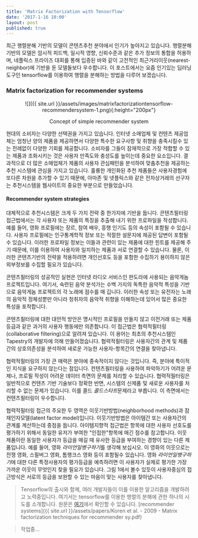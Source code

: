 ```yaml
---
title: 'Matrix Factorization with Tensorflow'
date: '2017-1-16 10:00'
layout: post
published: true
---
```


최근 행렬분해 기반의 모델이 콘텐츠추천 분야에서 인기가 높아지고 있습니다. 행렬분해 기반의 모델은 암시적 피드백, 일시적 영향, 신뢰수준과 같은 추가 정보의 통합을 허용하며, 네플릭스 프라이즈 대회를 통해 입증된 바와 같이 고전적인 최근거리이웃(nearest-neighbor)에 기반을 둔 모델들보다 우수합니다. 이 포스트에서는 요즘 인기있는 딥러닝 도구인 tensorflow를 이용하여 행렬을 분해하는 방법을 다루어 보겠습니다. 

### Matrix factorization for recommender systems

<div style="text-align:center" markdown="1">
![]({{ site.url }}/assets/images/matrixfactorizationtensorflow-recommendersystem-1.png){:height="200px"}

Concept of simple recommender system
</div>

현대의 소비자는 다양한 선택권을 가지고 있습니다. 인터넷 소매업체 및 컨텐츠 제공업체는 엄청난 양의 제품을 제공하면서 다양한 특수한 요구사항 및 취향을 충족시킬수 있는 전례없이 다양한 기회를 제공합니다. 소비자를 그들이 잠재적으로 가장 적합할 수 있는 제품과 조화시키는 것은 사용자 만족도와 충성도를 높이는데 중요한 요소입니다. 결과적으로 더 많은 소매업체가 제품의 사용자 관심패턴을 분석하여 맞춤추천을 제공하는 추천 시스템에 관심을 가지고 있습니다. 훌륭한 개인화된 추천 제품들은 사용자경험에 또다른 차원을 추가할 수 있기 때문에, 아마존 및 넷플릭스와 같은 전자상거래의 선구자는 추천시스템을 웹사이트의 중요한 부분으로 만들었습니다.

#### Recommender system strategies

대체적으로 추천시스템은 크게 두 가지 전략 중 한가지에 기반을 둡니다. 콘텐츠필터링 접근법에서는 각 사용자 또는 제품의 특징을 추출해 내기 위한 프로파일을 작성합니다. 예를 들어, 영화 프로필에는 장르, 참여 배우, 흥행 인기도 등의 속성이 포함될 수 있습니다. 사용자 프로필에는 인구통계학적 정보 또는 적절한 설문지에 제공된 답변이 포함될 수 있습니다. 이러한 프로파일 정보는 이들과 관련이 있는 제품에 대한 힌트를 제공해 주기 때문에, 이를 이용하여 사용자와 일치하는 제품과 서로 연결할 수 있습니다. 물론, 이러한 콘텐츠기반의 전략을 적용하려면 개인선호도 등을 포함한 수집하기 용이하지 않은 외부정보를 수집할 필요가 있습니다.

콘텐츠필터링의 성공적인 실현은 인터넷 라디오 서비스인 판도라에 사용되는 음악게놈 프로젝트입니다. 여기서, 숙련된 음악 분석가는 수백 가지의 독특한 음악적 특성을 기반으로 음악게놈 프로젝트의 각 노래에 점수를 매 깁니다. 이러한 속성 또는 유전자는 노래의 음악적 정체성뿐만 아니라 청취자의 음악적 취향을 이해하는데 있어서 많은 중요한 특성을 포착합니다.

콘텐츠필터링에 대한 대안적 방안은 명시적인 프로필을 만들지 않고 이전거래 또는 제품등급과 같은 과거의 사용자 행동에만 의존합니다. 이 접근법은 협력적필터링(collaborative filtering)으로 알려져 있습니다. 이 용어는 최초의 추천시스템인 Tapestry의 개발자에 의해 만들어졌습니다. 협력적필터링은 사용자간의 관계 및 제품 간의 상호의존성을 분석하여 새로운 가능한 사용자-항목간의 연결을 찾아냅니다.

협력적필터링의 가장 큰 매력은 분야에 종속적이지 않다는 것입니다. 즉, 분야에 특이적인 지식을 요구하지 않는다는 점입니다. 컨텐츠필터링을 사용하여 파악하기가 어려운 문제나, 프로필 작성이 어려운 데이터 측면의 문제를 처리할 수 있습니다. 협력적필터링은 일반적으로 컨텐츠 기반 기술보다 정확한 반면, 시스템의 신제품 및 새로운 사용자를 처리할 수 없는 문제가 있습니다. 이를 콜드 *콜드스타트*문제라고 부릅니다. 이 측면에서는 컨텐츠필터링이 우수합니다.

협력적필터링 접근의 주요한 두 영역은 이웃기반방법(neighborhood methods)과 잠재인자모델(latent factor model)입니다. 이웃기반방법은 아이템간 또는 사용자간의 관계를 계산하는데 중점을 둡니다. 아이템지향적 접근법은 항목에 대한 사용자 선호도를 평가하기 위해서 동일한 유저가 부여한 "인접한"항목에 매긴 점수를 참고합니다. 이웃 제품이란 동일한 사용자가 등급을 매길 때 유사한 등급을 부여하는 경향이 있는 다른 제품입니다. 예를 들어, 영화 *라이언일병구하기*를 생각해 보십시오. 이 영화의 이웃으로는 전쟁 영화, 스필버그 영화, 톰행크스 영화 등이 포함될수 있습니다. 영화 *라이언일병구하기*에 대한 다른 특정사용자의 평가등급을 예측하려면 이 사용자가 실제로 평가한 가장 가까운 이웃이 무엇인지 찾을 필요가 있습니다. 그림 1에서 볼수 있듯이 사용자중심의 접근방식은 서로의 등급을 보완할 수 있는 마음이 맞는 사용자를 찾아냅니다.

> Tensorflow의 출시와 함께, 여러 개발자들이 이를 이용한 알고리즘을 개발하려고 노력중입니다. 여기서는 tensorflow를 이용한 행렬의 분해에 관한 하나의 시도를 소개합니다. 원문은 [여기](...)에서 확인할 수 있습니다.
> [recommender systems]({{ site.url }}/assets/papers/Koren et al. - 2009 - Matrix factorization techniques for recommender sy.pdf) 

> 작업중... 

